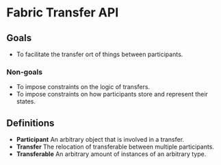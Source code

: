 # Fabric Transfer API

## Goals
- To facilitate the transfer ort of things between participants.
### Non-goals
- To impose constraints on the logic of transfers.
- To impose constraints on how participants store and represent their states.

## Definitions
- **Participant**
  An arbitrary object that is involved in a transfer.
- **Transfer**
  The relocation of transferable between multiple participants.
- **Transferable**
  An arbitrary amount of instances of an arbitrary type.
